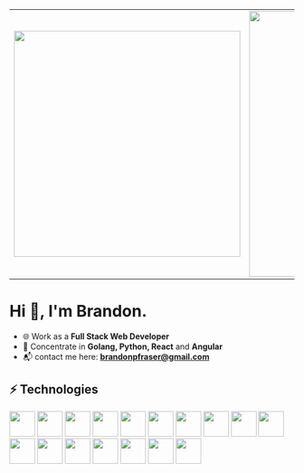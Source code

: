<center>
  <table>
    <tr>
        <td>
          <img width="400px" align="center" 
               src="https://github-readme-stats.vercel.app/api/top-langs/?username=brandonpfraser&hide=ruby,makefile,vhdl,c,qmake,css&langs_count=6&layout=compact&theme=dracula" />
      </td>
      <td>
          <img width="470px" align="center" src="https://github-readme-stats.vercel.app/api?username=brandonpfraser&show_icons=true&count_private=true&theme=dracula" />
      </td>
    </tr>   
  </table>
</center>

# Hi 👋, I'm Brandon.

- 🌐 Work as a **Full Stack Web Developer**
- 📱 Concentrate in **Golang, Python, React** and **Angular**
- 📬 contact me here: **brandonpfraser@gmail.com**


## ⚡ Technologies
<p aligh="center">
  <img src="https://cdn.jsdelivr.net/gh/devicons/devicon/icons/go/go-original.svg" height="45" />
  <img src="https://cdn.jsdelivr.net/gh/devicons/devicon/icons/python/python-original.svg" height="45" />  
  <img src="https://cdn.jsdelivr.net/gh/devicons/devicon/icons/react/react-original.svg" height="45" />
  <img src="https://cdn.jsdelivr.net/gh/devicons/devicon/icons/nextjs/nextjs-original.svg" height="45" />
  <img src="https://cdn.jsdelivr.net/gh/devicons/devicon/icons/redux/redux-original.svg" height="45" />
  <img src="https://cdn.jsdelivr.net/gh/devicons/devicon/icons/angularjs/angularjs-original.svg" height="45" />
  <img src="https://cdn.jsdelivr.net/gh/devicons/devicon/icons/nodejs/nodejs-original.svg" height="45" />
  <img src="https://cdn.jsdelivr.net/gh/devicons/devicon/icons/express/express-original.svg" height="45" />
  <img src="https://cdn.jsdelivr.net/gh/devicons/devicon/icons/materialui/materialui-original.svg" height="45" />
  <img src="https://cdn.jsdelivr.net/gh/devicons/devicon/icons/javascript/javascript-original.svg" height="45" />
  <img src="https://cdn.jsdelivr.net/gh/devicons/devicon/icons/typescript/typescript-original.svg" height="45" />
  <img src="https://cdn.jsdelivr.net/gh/devicons/devicon/icons/css3/css3-original.svg" height="45" />
  <img src="https://cdn.jsdelivr.net/gh/devicons/devicon/icons/html5/html5-original.svg" height="45" />
  <img src="https://cdn.jsdelivr.net/gh/devicons/devicon/icons/less/less-plain-wordmark.svg" height="45" />  
  <img src="https://cdn.jsdelivr.net/gh/devicons/devicon/icons/mongodb/mongodb-original.svg" height="45" />
  <img src="https://cdn.jsdelivr.net/gh/devicons/devicon/icons/postgresql/postgresql-original.svg" height="45" />
  <img src="https://cdn.jsdelivr.net/gh/devicons/devicon/icons/npm/npm-original-wordmark.svg" height="45" />
</p>
